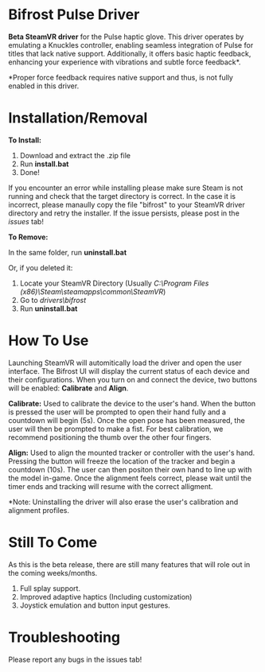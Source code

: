 # Bifrost Pulse Driver

**Beta SteamVR driver** for the Pulse haptic glove. This driver operates by emulating a Knuckles controller, enabling seamless integration of Pulse for titles that lack native support. Additionally, it offers basic haptic feedback, enhancing your experience with vibrations and subtle force feedback*.

*Proper force feedback requires native support and thus, is not fully enabled in this driver.

# Installation/Removal

**To Install:**

1) Download and extract the .zip file
2) Run **install.bat**
3) Done!

If you encounter an error while installing please make sure Steam is not running and check that the target directory is correct.
In the case it is incorrect, please manaully copy the file "bifrost" to your SteamVR driver directory and retry the installer.
If the issue persists, please post in the _issues_ tab!

**To Remove:**

In the same folder, run **uninstall.bat**

Or, if you deleted it:

1) Locate your SteamVR Directory (Usually _C:\Program Files (x86)\Steam\steamapps\common\SteamVR_)
2) Go to _drivers\bifrost_
3) Run **uninstall.bat**

# How To Use

Launching SteamVR will automitically load the driver and open the user interface. The Bifrost UI will display the current status of each device and their configurations. When you turn on and connect the device, two buttons will be enabled: **Calibrate** and **Align**.

**Calibrate:** Used to calibrate the device to the user's hand. When the button is pressed the user will be prompted to open their hand fully and a countdown will begin (5s). Once the open pose has been measured, the user will then be prompted to make a fist. For best calibration, we recommend positioning the thumb over the other four fingers.

**Align:** Used to align the mounted tracker or controller with the user's hand. Pressing the button will freeze the location of the tracker and begin a countdown (10s). The user can then positon their own hand to line up with the model in-game. Once the alignment feels correct, please wait until the timer ends and tracking will resume with the correct alligment.

*Note: Uninstalling the driver will also erase the user's calibration and alignment profiles.

# Still To Come

As this is the beta release, there are still many features that will role out in the coming weeks/months.

1) Full splay support.
2) Improved adaptive haptics (Including customization)
3) Joystick emulation and button input gestures.

# Troubleshooting

Please report any bugs in the issues tab!
